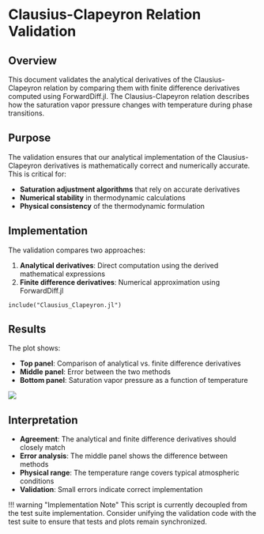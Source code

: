# Clausius-Clapeyron Relation Validation

## Overview

This document validates the analytical derivatives of the Clausius-Clapeyron relation by comparing them with finite difference derivatives computed using ForwardDiff.jl. The Clausius-Clapeyron relation describes how the saturation vapor pressure changes with temperature during phase transitions.

## Purpose

The validation ensures that our analytical implementation of the Clausius-Clapeyron derivatives is mathematically correct and numerically accurate. This is critical for:

- **Saturation adjustment algorithms** that rely on accurate derivatives
- **Numerical stability** in thermodynamic calculations
- **Physical consistency** of the thermodynamic formulation

## Implementation

The validation compares two approaches:

1. **Analytical derivatives**: Direct computation using the derived mathematical expressions
2. **Finite difference derivatives**: Numerical approximation using ForwardDiff.jl

```@example
include("Clausius_Clapeyron.jl")
```

## Results

The plot shows:

- **Top panel**: Comparison of analytical vs. finite difference derivatives
- **Middle panel**: Error between the two methods
- **Bottom panel**: Saturation vapor pressure as a function of temperature

![](Clausius_Clapeyron.svg)

## Interpretation

- **Agreement**: The analytical and finite difference derivatives should closely match
- **Error analysis**: The middle panel shows the difference between methods
- **Physical range**: The temperature range covers typical atmospheric conditions
- **Validation**: Small errors indicate correct implementation

!!! warning "Implementation Note"
    This script is currently decoupled from the test suite implementation.
    Consider unifying the validation code with the test suite to ensure
    that tests and plots remain synchronized.